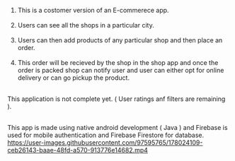 1. This is a costomer version of an E-commerece app.</br></br>
2. Users can see all the shops in a particular city.</br></br>
3. Users can then add products of any particular shop and then place an order.</br></br>
4. This order will be recieved by the shop in the shop app and once the order is packed shop can notify user and user can either opt for online delivery or can go pickup the product.</br></br>

This application is not complete yet. ( User ratings anf filters are remaining ).</br></br>

This app is made using native android development ( Java ) and Firebase is used for mobile authentication and Firebase Firestore for database.
https://user-images.githubusercontent.com/97595765/178024109-ceb26143-baae-48fd-a570-913776e14682.mp4

